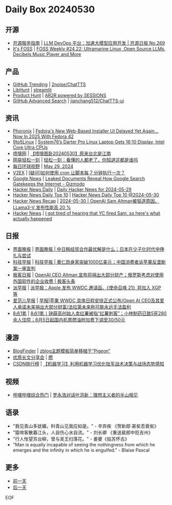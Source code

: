 # Daily Box 20240530

## 开源
- [开源服务指南](https://osguider.com/blog/) | [LLM DevOps 平台：加速大模型应用开发 | 开源日报 No.269](https://osguider.com/blog/post/daily/daily-269/)
- [It's FOSS](https://itsfoss.com/) | [FOSS Weekly #24.22: Ultramarine Linux, Open Source LLMs, Decibels Music Player and More](https://itsfoss.com/newsletter/foss-weekly-24-22/)

## 产品
- [GitHub Trending](https://github.com/trending?since=daily) | [2noise/ChatTTS](https://github.com/2noise/ChatTTS)
- [LibHunt](https://www.libhunt.com/) | [streamlit](https://www.libhunt.com/r/streamlit)
- [Product Hunt](https://www.producthunt.com) | [AR2R powered by SESSIONS](https://www.producthunt.com/posts/ar2r-powered-by-sessions)
- [GitHub Advanced Search](https://github.com/search/advanced) | [jianchang512/ChatTTS-ui](https://github.com/jianchang512/ChatTTS-ui)

## 资讯
- [Phoronix](https://www.phoronix.com/) | [Fedora's New Web-Based Installer UI Delayed Yet Again... Now In 2025 With Fedora 42](https://www.phoronix.com/news/Anaconda-Web-UI-Fedora-42)
- [9to5Linux](https://9to5linux.com/) | [System76&#8217;s Darter Pro Linux Laptop Gets 16:10 Display, Intel Core Ultra CPUs](https://9to5linux.com/system76s-darter-pro-linux-laptop-gets-1610-display-intel-core-ultra-cpus)
- [喷嚏网](http://www.dapenti.com/blog/blog.asp?subjectid=70&name=xilei) | [【喷嚏图卦20240530】原来台北是江南](http://www.dapenti.com/blog/more.asp?name=xilei&id=178908)
- [网易轻松一刻](https://m.163.com/touch/exclusive/sub/qsyk) | [轻松一刻：看懂的人都老了，你知道这都是谁吗](https://m.163.com/news/article/J3FDEA2U000181BR.html)
- [每日环球视野](https://idai.ly/) | [May 29, 2024](http://m.idai.ly/se/a193iG?1716912000)
- [V2EX](https://www.v2ex.com/) | [[疑问]如何使用 cron 让脚本每 7 分钟执行一次？](https://www.v2ex.com/t/1045433)
- [Google News](https://news.google.com/topics/CAAqJggKIiBDQkFTRWdvSUwyMHZNRGRqTVhZU0FtVnVHZ0pWVXlnQVAB) | [Leaked Documents Reveal How Google Search Gatekeeps the Internet - Gizmodo](https://news.google.com/rss/articles/CBMiT2h0dHBzOi8vZ2l6bW9kby5jb20vZ29vZ2xlLXNlYXJjaC1zZW8tbGVhay1yZXZlYWwtZ2F0ZWtlZXBzLWludGVybmV0LTE4NTE1MDg0MTDSAQA?oc=5)
- [Hacker News Daily](https://www.daemonology.net/hn-daily/) | [Daily Hacker News for 2024-05-29](https://www.daemonology.net/hn-daily/2024-05-29.html)
- [Hacker News Daily Top 10](https://github.com/headllines/hackernews-daily) | [Hacker News Daily Top 10 @2024-05-30](https://github.com/headllines/hackernews-daily/issues/1420)
- [Hacker News Recap](https://www.xiaoyuzhoufm.com/podcast/6456fdfc0a8e51c73e68d0cd) | [2024-05-30 | OpenAI Sam Altman被驱逐原因、LLama3-V 发布性能高 20 %](https://www.xiaoyuzhoufm.com/episode/665835f4ad5aa5d8c26f5d18)
- [Hacker News](https://news.ycombinator.com/front) | [I got tired of hearing that YC fired Sam, so here's what actually happened](https://news.ycombinator.com/item?id=40521657)

## 日报
- [界面晚报](https://www.jiemian.com/lists/426.html) | [界面晚报 | 中日韩经贸合作最优解是什么；日本在少子化时代中挣扎与尝试](https://www.jiemian.com/article/11234295.html)
- [科技早报](https://www.jiemian.com/lists/459.html) | [科技早报 | 黄仁勋身家突破1000亿美元；中国消费者诉苹果反垄断案一审宣判](https://www.jiemian.com/article/11230211.html)
- [极客日报](https://blog.csdn.net/csdngeeknews) | [OpenAI CEO Altman 宣布将捐出大部分财产；​俄罗斯考虑对使用外国软件的企业收费 | 极客头条](https://blog.csdn.net/weixin_39786569/article/details/139317767)
- [派早报](https://sspai.com/tag/%E6%B4%BE%E6%97%A9%E6%8A%A5) | [派早报：Apple 发布 WWDC 邀请函、《使命召唤 21》将加入 XGP 等](https://sspai.com/post/89208)
- [爱范儿早报](https://www.ifanr.com/category/ifanrnews) | [早报|苹果 WWDC 具体日程安排正式公布/Open AI CEO及其爱人承诺未来捐出大部分财富/法拉第未来称可能永远无法盈利](https://www.ifanr.com/1587273)
- [8点1氪](https://36kr.com/user/5652071) | [8点1氪丨钟薛高创始人卖红薯被指“红薯刺客”；小林制药已致5死280余人住院；6月5日起国内机票燃油附加费下调至30/50元](https://36kr.com/p/2797657799242627)

## 漫游
- [BlogFinder](https://bf.zzxworld.com/) | [zblog主题模板简单移植于“Pigeon”](https://luolt.cn/archives/2801.html?utm_source=blogfinder)
- [优质长文分享会](https://m.okjike.com/topics/56d2fabe7cb3331100467e2b) | [燃](https://m.okjike.com/originalPosts/665860fe0a5cbfb896ce2ce3)
- [CSDN排行榜](https://blog.csdn.net/rank/list) | [【机器学习】利用机器学习优化陆军战术决策与战场态势感知](https://blog.csdn.net/Easonmax/article/details/139225359)

## 视频
- [哔哩哔哩综合热门](https://www.bilibili.com/v/popular/all/) | [罗永浩对话叶洪新：理想主义者的半山相见](https://b23.tv/BV14m421T7t7)

## 语录
- "我见青山多妩媚，料青山见我应如是。" - 辛弃疾 《贺新郎·甚矣吾衰矣》
- "猿啼客散暮江头，人自伤心水自流。" - 刘长卿 《重送裴郎中贬吉州》
- "行人怅望苏台柳，曾与吴王扫落花。" - 姜夔《姑苏怀古》
- "Man is equally incapable of seeing the nothingness from which he emerges and the infinity in which he is engulfed." - Blaise Pascal

## 更多
- [前一天](daily-box-20240529.md)
- [后一天](daily-box-20240531.md)

EOF